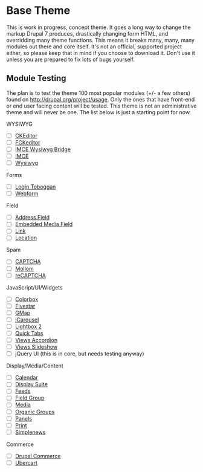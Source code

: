 # Base Theme

This is work in progress, concept theme. It goes a long way to change the
markup Drupal 7 produces, drastically changing form HTML, and overridding many
theme functions.  This means it breaks many, many, many modules out there and
core itself. It's not an official, supported project either, so please keep that
in mind if you choose to download it. Don't use it unless you are prepared to
fix lots of bugs yourself.

## Module Testing

The plan is to test the theme 100 most popular modules (+/- a few others) found
on http://drupal.org/project/usage. Only the ones that have front-end or end
user facing content will be tested. This theme is not an administrative theme
and will never be one. The list below is just a starting point for now.

WYSIWYG

- [ ] [CKEditor](http://drupal.org/project/ckeditor)
- [ ] [FCKeditor](http://drupal.org/project/fckeditor)
- [ ] [IMCE Wysiwyg Bridge](http://drupal.org/project/usage/imce_wysiwyg)
- [ ] [IMCE](http://drupal.org/project/imce)
- [ ] [Wysiwyg](http://drupal.org/project/usage/wysiwyg)

Forms

- [ ] [Login Toboggan](http://drupal.org/project/logintoboggan)
- [ ] [Webform](http://drupal.org/project/webform)

Field

- [ ] [Address Field](http://drupal.org/project/addressfield)
- [ ] [Embedded Media Field](http://drupal.org/project/emfield)
- [ ] [Link](http://drupal.org/project/link)
- [ ] [Location](http://drupal.org/project/location)

Spam

- [ ] [CAPTCHA](http://drupal.org/project/captcha)
- [ ] [Mollom](http://drupal.org/project/mollom)
- [ ] [reCAPTCHA](http://drupal.org/project/recaptcha)

JavaScript/UI/Widgets

- [ ] [Colorbox](http://drupal.org/project/colorbox)
- [ ] [Fivestar](http://drupal.org/project/fivestar)
- [ ] [GMap](http://drupal.org/project/gmap)
- [ ] [jCarousel](http://drupal.org/project/usage/jcarousel)
- [ ] [Lightbox 2](http://drupal.org/project/lightbox2)
- [ ] [Quick Tabs](http://drupal.org/project/quicktabs)
- [ ] [Views Accordion](http://drupal.org/project/views_accordion)
- [ ] [Views Slideshow](http://drupal.org/project/views_slideshow)
- [ ] jQuery UI (this is in core, but needs testing anyway)

Display/Media/Content

- [ ] [Calendar](http://drupal.org/project/calendar)
- [ ] [Display Suite](http://drupal.org/project/ds)
- [ ] [Feeds](http://drupal.org/project/feeds)
- [ ] [Field Group](http://drupal.org/project/field_group)
- [ ] [Media](http://drupal.org/project/media)
- [ ] [Organic Groups](http://drupal.org/project/og)
- [ ] [Panels](http://drupal.org/project/panels)
- [ ] [Print](http://drupal.org/project/print)
- [ ] [Simplenews](http://drupal.org/project/simplenews)

Commerce

- [ ] [Drupal Commerce](http://drupal.org/project/commerce)
- [ ] [Ubercart](http://drupal.org/project/ubercart)

